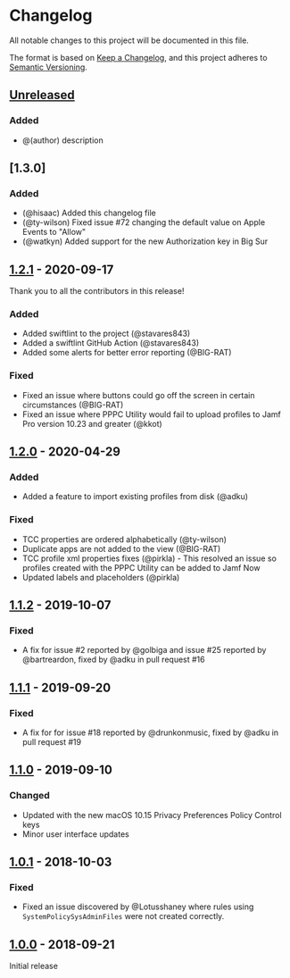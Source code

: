 # Changelog

All notable changes to this project will be documented in this file.

The format is based on [Keep a Changelog](https://keepachangelog.com/en/1.0.0/), and this project adheres to [Semantic Versioning](https://semver.org/spec/v2.0.0.html).

## [Unreleased]

<!-- Add any information here about changes in master that have yet to be released -->

### Added
- @(author) description

## [1.3.0]

### Added

- (@hisaac) Added this changelog file
- (@ty-wilson) Fixed issue #72 changing the default value on Apple Events to "Allow"
- (@watkyn) Added support for the new Authorization key in Big Sur


## [1.2.1] - 2020-09-17

Thank you to all the contributors in this release!

### Added

-   Added swiftlint to the project (@stavares843)
-   Added a swiftlint GitHub Action (@stavares843)
-   Added some alerts for better error reporting (@BIG-RAT)

### Fixed

-   Fixed an issue where buttons could go off the screen in certain circumstances (@BIG-RAT)
-   Fixed an issue where PPPC Utility would fail to upload profiles to Jamf Pro version 10.23 and greater (@kkot)

## [1.2.0] - 2020-04-29

### Added

-   Added a feature to import existing profiles from disk (@adku)

### Fixed

-   TCC properties are ordered alphabetically (@ty-wilson)
-   Duplicate apps are not added to the view (@BIG-RAT)
-   TCC profile xml properties fixes (@pirkla) - This resolved an issue so profiles created with the PPPC Utility can be added to Jamf Now
-   Updated labels and placeholders (@pirkla)

## [1.1.2] - 2019-10-07

### Fixed

-   A fix for issue #2 reported by @golbiga and issue #25 reported by @bartreardon, fixed by @adku in pull request #16

## [1.1.1] - 2019-09-20

### Fixed

-   A fix for for issue #18 reported by @drunkonmusic, fixed by @adku in pull request #19

## [1.1.0] - 2019-09-10

### Changed

-   Updated with the new macOS 10.15 Privacy Preferences Policy Control keys
-   Minor user interface updates

## [1.0.1] - 2018-10-03

### Fixed

-   Fixed an issue discovered by @Lotusshaney where rules using `SystemPolicySysAdminFiles` were not created correctly.

## [1.0.0] - 2018-09-21

Initial release

<!--  -->

[unreleased]: https://github.com/jamf/PPPC-Utility/compare/1.2.1...master
[1.2.1]: https://github.com/jamf/PPPC-Utility/compare/1.2.0...1.2.1
[1.2.0]: https://github.com/jamf/PPPC-Utility/compare/1.1.2...1.2.0
[1.1.2]: https://github.com/jamf/PPPC-Utility/compare/1.1.1...1.1.2
[1.1.1]: https://github.com/jamf/PPPC-Utility/compare/1.1.0...1.1.1
[1.1.0]: https://github.com/jamf/PPPC-Utility/compare/1.0.1...1.1.0
[1.0.1]: https://github.com/jamf/PPPC-Utility/compare/1.0.1...1.0.1
[1.0.0]: https://github.com/jamf/PPPC-Utility/compare/047786dad486e8cc1e159d3f315adb695a566465...1.0.0
